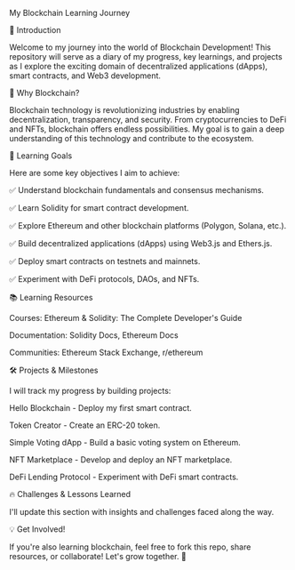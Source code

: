 My Blockchain Learning Journey

🚀 Introduction

Welcome to my journey into the world of Blockchain Development! This repository will serve as a diary of my progress, key learnings, and projects as I explore the exciting domain of decentralized applications (dApps), smart contracts, and Web3 development.

📌 Why Blockchain?

Blockchain technology is revolutionizing industries by enabling decentralization, transparency, and security. From cryptocurrencies to DeFi and NFTs, blockchain offers endless possibilities. My goal is to gain a deep understanding of this technology and contribute to the ecosystem.

🎯 Learning Goals

Here are some key objectives I aim to achieve:

✅ Understand blockchain fundamentals and consensus mechanisms.

✅ Learn Solidity for smart contract development.

✅ Explore Ethereum and other blockchain platforms (Polygon, Solana, etc.).

✅ Build decentralized applications (dApps) using Web3.js and Ethers.js.

✅ Deploy smart contracts on testnets and mainnets.

✅ Experiment with DeFi protocols, DAOs, and NFTs.

📚 Learning Resources

Courses: Ethereum & Solidity: The Complete Developer's Guide

Documentation: Solidity Docs, Ethereum Docs

Communities: Ethereum Stack Exchange, r/ethereum

🛠 Projects & Milestones

I will track my progress by building projects:

Hello Blockchain - Deploy my first smart contract.

Token Creator - Create an ERC-20 token.

Simple Voting dApp - Build a basic voting system on Ethereum.

NFT Marketplace - Develop and deploy an NFT marketplace.

DeFi Lending Protocol - Experiment with DeFi smart contracts.

🔥 Challenges & Lessons Learned

I'll update this section with insights and challenges faced along the way.

💡 Get Involved!

If you're also learning blockchain, feel free to fork this repo, share resources, or collaborate! Let's grow together. 🚀


